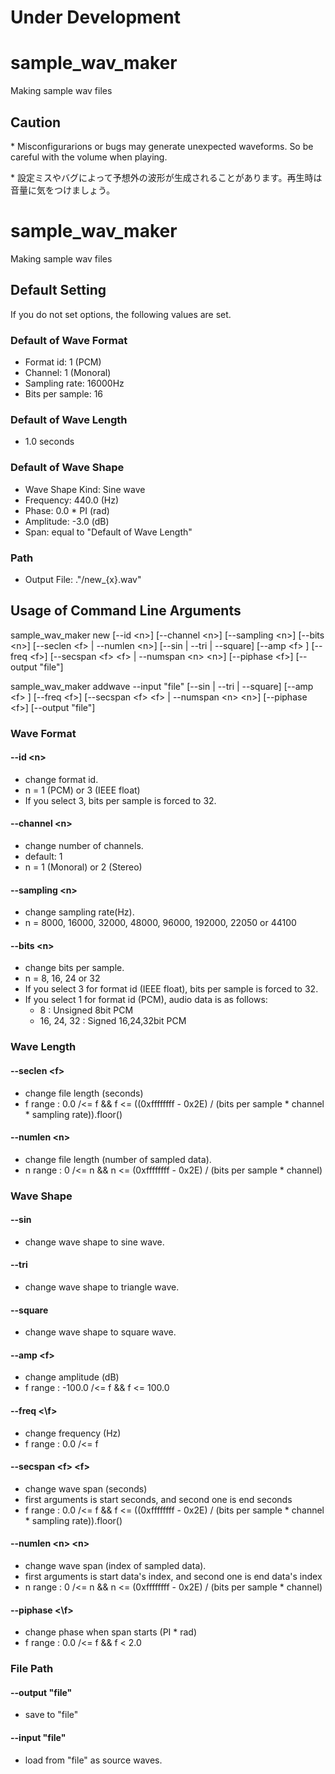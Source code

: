 # Under Development

# sample_wav_maker
Making sample wav files

## Caution
\* Misconfigurarions or bugs may generate unexpected waveforms. So be careful with the volume when playing.

\* 設定ミスやバグによって予想外の波形が生成されることがあります。再生時は音量に気をつけましょう。

# sample_wav_maker
Making sample wav files

## Default Setting
If you do not set options, the following values are set.

### Default of Wave Format
* Format id: 1 (PCM)
* Channel: 1 (Monoral)
* Sampling rate: 16000Hz
* Bits per sample: 16

### Default of Wave Length
* 1.0 seconds

### Default of Wave Shape
* Wave Shape Kind: Sine wave
* Frequency: 440.0 (Hz)
* Phase: 0.0 * PI (rad)
* Amplitude: -3.0 (dB)
* Span: equal to "Default of Wave Length"

### Path
* Output File: ."/new_{x}.wav"

## Usage of Command Line Arguments
sample_wav_maker new [--id \<n\>] [--channel \<n\>] [--sampling \<n\>] [--bits \<n\>] [--seclen \<f\> | --numlen \<n\>] [--sin | --tri | --square] [--amp \<f\> ] [--freq \<f\>] [--secspan \<f\> \<f\> | --numspan \<n\>  \<n\>] [--piphase \<f\>] [--output "file"]

sample_wav_maker addwave --input "file" [--sin | --tri | --square] [--amp \<f\> ] [--freq \<f\>] [--secspan \<f\> \<f\> | --numspan \<n\>  \<n\>] [--piphase \<f\>] [--output "file"]

### Wave Format
#### --id \<n\>
* change format id.
* n = 1 (PCM) or 3 (IEEE float)
* If you select 3, bits per sample is forced to 32.

#### --channel \<n\>
* change number of channels.
* default: 1
* n = 1 (Monoral) or 2 (Stereo)

#### --sampling \<n\>
* change sampling rate(Hz).
* n = 8000, 16000, 32000, 48000, 96000, 192000, 22050 or 44100

#### --bits \<n\>
* change bits per sample.
* n = 8, 16, 24 or 32
* If you select 3 for format id (IEEE float), bits per sample is forced to 32.
* If you select 1 for format id (PCM), audio data is as follows:
    * 8 : Unsigned 8bit PCM
    * 16, 24, 32 : Signed 16,24,32bit PCM

### Wave Length
#### --seclen \<f\>
* change file length (seconds)
* f range : 0.0 /<= f && f \<= ((0xffffffff - 0x2E) / (bits per sample * channel * sampling rate)).floor()

#### --numlen \<n\>
* change file length (number of sampled data).
* n range : 0 /<= n && n \<= (0xffffffff - 0x2E) / (bits per sample * channel)

### Wave Shape
#### --sin
* change wave shape to sine wave.

#### --tri
* change wave shape to triangle wave.

#### --square
* change wave shape to square wave.

#### --amp \<f\>
* change amplitude (dB)
* f range : -100.0 /<= f && f \<= 100.0

#### --freq <\f\>
* change frequency (Hz)
* f range : 0.0 /<= f

#### --secspan \<f\> \<f\>
* change wave span (seconds)
* first arguments is start seconds, and second one is end seconds
* f range : 0.0 /<= f && f \<= ((0xffffffff - 0x2E) / (bits per sample * channel * sampling rate)).floor()

#### --numlen \<n\> \<n\>
* change wave span (index of sampled data).
* first arguments is start data's index, and second one is end data's index
* n range : 0 /<= n && n \<= (0xffffffff - 0x2E) / (bits per sample * channel)

#### --piphase <\f\>
* change phase when span starts (PI * rad)
* f range : 0.0 /<= f && f \< 2.0

### File Path
#### --output "file"
* save to "file"

#### --input "file"
* load from "file" as source waves.


